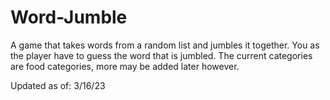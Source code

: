 # Word-Jumble
A game that takes words from a random list and jumbles it together.
You as the player have to guess the word that is jumbled.
The current categories are food categories, more may be added later however.

Updated as of: 3/16/23
